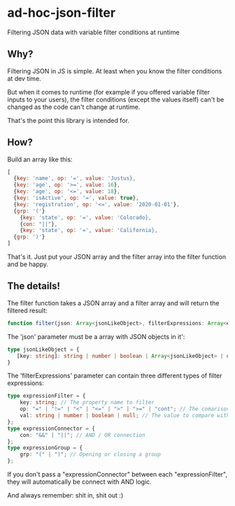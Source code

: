 # ad-hoc-json-filter
Filtering JSON data with variable filter conditions at runtime

## Why?
Filtering JSON in JS is simple. At least when you know the filter conditions at dev time. 

But when it comes to runtime (for example if you offered variable filter inputs to your users), the filter conditions (except the values itself) can't be changed as the code can't change at runtime. 

That's the point this library is intended for.

## How?
Build an array like this:

```javascript
[
  {key: 'name', op: '=', value: 'Justus}, 
  {key: 'age', op: '>=', value: 16}, 
  {key: 'age', op: '<=', value: 18}, 
  {key: 'isActive', op: '=', value: true},
  {key: 'registration', op: '<=', value: '2020-01-01'},
  {grp: '('}
    {key: 'state', op: '=', value: 'Colorado}, 
    {con: "||"}, 
    {key: 'state', op: '=', value: 'California}, 
  {grp: ')'}
]
```

That's it. Just put your JSON array and the filter array into the filter function and be happy.

## The details!
The filter function takes a JSON array and a filter array and will return the filtered result:

```typescript
function filter(json: Array<jsonLikeObject>, filterExpressions: Array<expressionFilter | expressionConnector | expressionGroup>);
```

The 'json' parameter must be a array with JSON objects in it':
```typescript
type jsonLikeObject = {
   [key: string]: string | number | boolean | Array<jsonLikeObject> | null
}
```

The 'filterExpressions' parameter can contain three different types of filter expressions:

```typescript
type expressionFilter = {
    key: string; // The property name to filter
    op: "=" | "!=" | "<" | "<=" | ">" | ">=" | "cont"; // The comarison operation to perform
    val: string | number | boolean | null; // The value to compare with
};
type expressionConnector = {
    con: "&&" | "||"; // AND / OR connection
};
type expressionGroup = {
    grp: "(" | ")"; // Opening or closing a group
};
```

If you don't pass a "expressionConnector" between each "expressionFilter", they will automatically be connect with AND logic.


And always remember: shit in, shit out :)
